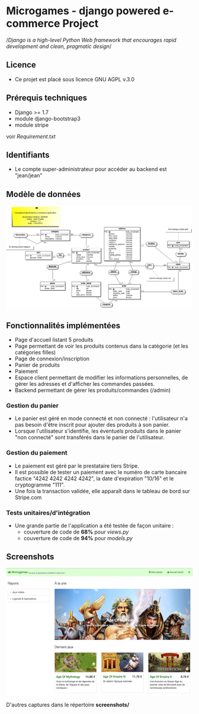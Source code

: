 # Microgames - django powered e-commerce Project
/*Django is a high-level Python Web framework that encourages rapid development and clean, pragmatic design*/

## Licence

- Ce projet est placé sous licence GNU AGPL v.3.0

## Prérequis techniques

- Django >= 1.7
- module django-bootstrap3
- module stripe

voir *Requirement.txt*

## Identifiants

- Le compte super-administrateur pour accéder au backend est "jean/jean"

## Modèle de données

![MCD](screenshots/mcd-ecommerce.png)

## Fonctionnalités implémentées

- Page d'accueil listant 5 produits
- Page permettant de voir les produits contenus dans la catégorie (et les catégories filles)
- Page de connexion/inscription
- Panier de produits
- Paiement
- Espace client permettant de modifier les informations personnelles, de gérer les adresses et d'afficher les commandes passées.
- Backend permettant de gérer les produits/commandes (/admin)

### Gestion du panier

- Le panier est géré en mode connecté et non connecté : l'utilisateur n'a pas besoin d'être inscrit pour ajouter des produits à son panier.
- Lorsque l'utilisateur s'identifie, les éventuels produits dans le panier "non connecté" sont transférés dans le panier de l'utilisateur.

### Gestion du paiement

- Le paiement est géré par le prestataire tiers Stripe.
- Il est possible de tester un paiement avec le numéro de carte bancaire factice "4242 4242 4242 4242", la date d'expiration "10/16" et le cryptogramme "111".
- Une fois la transaction validée, elle apparaît dans le tableau de bord sur Stripe.com

### Tests unitaires/d'intégration

- Une grande partie de l'application a été testée de façon unitaire :
    - couverture de code de **68%** pour *views.py*
    - couverture de code de **94%** pour *models.py*


## Screenshots

![Aperçu](screenshots/root.png)

D'autres captures dans le répertoire **screenshots/**

